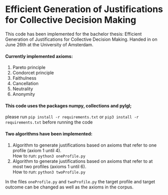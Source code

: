 # Efficient Generation of Justifications for Collective Decision Making
This code has been implemented for the bachelor thesis: Efficient Generation of Justifications for Collective Decision Making.
Handed in on June 26th at the University of Amsterdam.

#### Currently implemented axioms:
1. Pareto principle
2. Condorcet principle
3. Faithulness
4. Cancellation
5. Neutrality
6. Anonymity

#### This code uses the packages numpy, collections and pylgl; 
please run `pip install -r requirements.txt` or `pip3 install -r requirements.txt` before running the code

#### Two algorithms have been implemented:
1. Algorithm to generate justifications based on axioms that refer to one profile (axiom 1 until 4). <br>
   How to run: `python3 oneProfile.py` <br>
2. Algorithm to generate justifications based on axioms that refer to at most two profiles (axioms 1 until 6). <br>
   How to run: `python3 twoProfile.py`

In the files `oneProfile.py` and `twoProfile.py` the target profile and target outcome can be changed as well as the axioms in the corpus.
